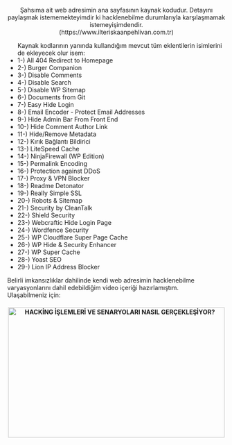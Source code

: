 <!DOCTYPE html>

<p align="middle">Şahsıma ait web adresimin ana sayfasının kaynak kodudur. Detayını paylaşmak istememekteyimdir ki hacklenebilme durumlarıyla karşılaşmamak istemeyişimdendir. <br>(https://www.ilteriskaanpehlivan.com.tr)</p>
<ul>Kaynak kodlarının yanında kullandığım mevcut tüm eklentilerin isimlerini de ekleyecek olur isem:
  <li>1-) All 404 Redirect to Homepage	</li>
  <li>2-) Burger Companion	</li>
  <li>3-) Disable Comments	</li>
  <li>4-) Disable Search</li>
  <li>5-) Disable WP Sitemap</li>
  <li>6-) Documents from Git</li>
  <li>7-) Easy Hide Login</li>
  <li>8-) Email Encoder - Protect Email Addresses	</li>
  <li>9-) Hide Admin Bar From Front End</li>
  <li>10-) Hide Comment Author Link	</li>
  <li>11-) Hide/Remove Metadata	</li>
  <li>12-) Kırık Bağlantı Bildirici	</li>
  <li>13-) LiteSpeed Cache</li>
  <li>14-) NinjaFirewall (WP Edition)</li>
  <li>15-) Permalink Encoding	</li>
  <li>16-) Protection against DDoS</li>
  <li>17-) Proxy & VPN Blocker	</li>
  <li>18-) Readme Detonator</li>
  <li>19-) Really Simple SSL 	</li>
  <li>20-) Robots & Sitemap	</li>
  <li>21-) Security by CleanTalk	</li>
  <li>22-) Shield Security</li>
  <li>23-) Webcraftic Hide Login Page</li>
  <li>24-) Wordfence Security</li>
  <li>25-) WP Cloudflare Super Page Cache</li>
  <li>26-) WP Hide & Security Enhancer</li>
  <li>27-) WP Super Cache	</li>
  <li>28-) Yoast SEO</li></li>
  <li>29-) Lion IP Address Blocker</li>
</ul>
<p align="left">Belirli imkansızlıklar dahilinde kendi web adresimin hacklenebilme varyasyonlarını dahil edebildiğim video içeriği hazırlamıştım.<br>Ulaşabilmeniz için:</p>



<h4 align="center"> 
                  <a href="https://www.youtube.com/watch?v=6gPwYZw4qkM"> 
    <img border="0" alt="HACKİNG İŞLEMLERİ VE SENARYOLARI NASIL GERÇEKLEŞİYOR?" src="https://i9.ytimg.com/vi/6gPwYZw4qkM/hqdefault.jpg?v=6197c5e9&sqp=CMDp6IwG&rs=AOn4CLCqrTbGDdaWaqJFJlDrHldnXHl4gA" width="500" height="300"></a> 
</div>
        </h4>
    
</html>

